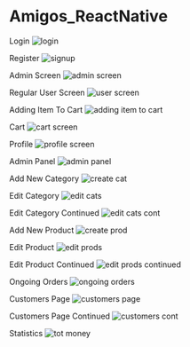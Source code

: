 # Amigos_ReactNative

Login
![login](https://user-images.githubusercontent.com/68635396/202833117-d833c751-47ad-4271-971b-dd3cfc3ceb4c.JPG)

Register
![signup](https://user-images.githubusercontent.com/68635396/202833130-ec858ab8-c0bd-4ab9-b0b9-992d1c544f44.JPG)

Admin Screen
![admin screen](https://user-images.githubusercontent.com/68635396/202833135-f9c39682-99eb-4234-9c4c-97ab7dee18a0.JPG)

Regular User Screen
![user screen](https://user-images.githubusercontent.com/68635396/202833140-1ce1a49f-8f4d-4ea6-b476-2302a9369d6a.JPG)

Adding Item To Cart
![adding item to cart](https://user-images.githubusercontent.com/68635396/202833143-766539df-276c-4da3-aa2a-aab7c78a75a4.JPG)

Cart
![cart screen](https://user-images.githubusercontent.com/68635396/202833146-f200305f-b6d7-4634-91bb-875f91b3b7c8.JPG)

Profile
![profile screen](https://user-images.githubusercontent.com/68635396/202833153-4368b864-032c-4495-b9a5-dae27a94dc34.JPG)

Admin Panel
![admin panel](https://user-images.githubusercontent.com/68635396/202833158-e5e91f05-d480-4861-997b-f7fb39f9f7a7.JPG)

Add New Category
![create cat](https://user-images.githubusercontent.com/68635396/202833165-4abd1d5d-de24-4bd1-beb1-63b51f97adfa.JPG)

Edit Category
![edit cats](https://user-images.githubusercontent.com/68635396/202833169-9cd51268-53a6-4fe2-9fbf-077edb91db1a.JPG)

Edit Category Continued
![edit cats cont](https://user-images.githubusercontent.com/68635396/202833174-148a463a-1d4e-4a94-bbbf-517527bc5993.JPG)

Add New Product
![create prod](https://user-images.githubusercontent.com/68635396/202833182-23b501db-52ba-4508-a17a-772e8039d2d2.JPG)

Edit Product
![edit prods](https://user-images.githubusercontent.com/68635396/202833198-26087be8-d67a-482c-8f00-1dd9447604a3.JPG)

Edit Product Continued
![edit prods continued](https://user-images.githubusercontent.com/68635396/202833207-7ef9ab8e-d079-432b-9d84-506a5c0e5baf.JPG)

Ongoing Orders
![ongoing orders](https://user-images.githubusercontent.com/68635396/202833212-c4a55c15-d85d-4c67-baf8-37a01d4140eb.JPG)

Customers Page
![customers page](https://user-images.githubusercontent.com/68635396/202833219-77ef135d-bdbc-432d-a8f0-a96bb1d50b94.JPG)

Customers Page Continued
![customers cont](https://user-images.githubusercontent.com/68635396/202833227-ea59f016-1f0b-4c27-af28-d2a9beecb7c5.JPG)

Statistics
![tot money](https://user-images.githubusercontent.com/68635396/202833231-9077fde5-f732-4b59-b2a9-8a4551dfab6d.JPG)






